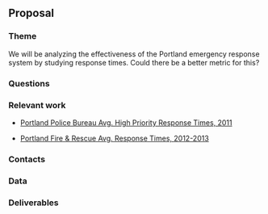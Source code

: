 ## Proposal

### Theme

We will be analyzing the effectiveness of the Portland emergency response system by studying response times.  Could there be a better metric for this?

### Questions

### Relevant work

* [Portland Police Bureau Avg. High Priority Response Times, 2011](https://www.portlandoregon.gov/cbo/article/394821)

* [Portland Fire & Rescue Avg. Response Times, 2012-2013](https://www.portlandoregon.gov/cbo/article/433203)

### Contacts

### Data

### Deliverables